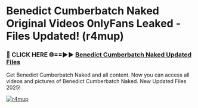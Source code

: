 # Benedict Cumberbatch Naked Original Videos 0nlyFans Leaked - Files Updated! (r4mup)

<h3>🔴 CLICK HERE 🌐==►► <a href="https://tinyurl.com/yckcrads" rel="nofollow">Benedict Cumberbatch Naked Updated Files</a></h3>

Get Benedict Cumberbatch Naked and all content. Now you can access all videos and pictures of Benedict Cumberbatch Naked. New Updated Files 2025!

[![r4mup](https://i.imgur.com/hpKpOFt.gif)](https://tinyurl.com/yckcrads)
